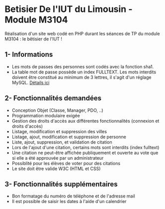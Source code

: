 # Betisier De l'IUT du Limousin - Module M3104

Réalisation d'un site web codé en PHP durant les séances de TP du module M3104 : le bêtisier de l'IUT !

## 1- Informations
- Les mots de passes des personnes sont codés avec la fonction sha1.
- La table mot de passe possède un index FULLTEXT. Les mots interdits doivent être constitué au minimum de 3 lettres, il s'agit d'un réglage MySQL. [Détails ici](http://stackoverflow.com/a/17797003)

## 2- Fonctionnalités demandées
- Conception Objet (Classe, Manager, PDO, ..)
- Programmation modulaire exigée
- Gestion des droits d'accès aux différentes fonctionnalités (connexion et droits d'accès)
- Listage, modification et suppression des villes
- Listage, ajout, modification et suppression de personne
- Liste, ajout, suppression, et validation de citation
- Lors de l'ajout d'une citation, certains mots sont interdits (index fulltext)
- Une citation ne peut-être affichée publiquement et ouverte au vote que si elle a été approuvée par un administrateur
- Possiblité pour les élèves de voter pour des citations
- Le site doit être valide W3C (HTML et CSS)

## 3- Fonctionnalités supplémentaires

- Bon formatage du numéro de téléphone et de l'adresse mail
- Il est possible de saisir les dates à l'aide d'un calendrier
